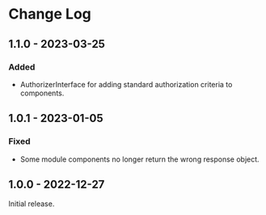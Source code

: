 # Change Log

## 1.1.0 - 2023-03-25

### Added

- AuthorizerInterface for adding standard authorization criteria to components.

## 1.0.1 - 2023-01-05

### Fixed

- Some module components no longer return the wrong response object.

## 1.0.0 - 2022-12-27

Initial release.
